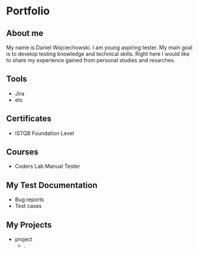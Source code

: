 # Portfolio

## About me

My name is Daniel Wojciechowski. I am young aspiring tester. My main goal is to develop testing knowledge and technical skills. Right here I would like to share my experience gained from personal studies and resarches.

## Tools 

* Jira
* etc 

## Certificates

* ISTQB Foundation Level

## Courses

* Coders Lab Manual Tester

## My Test Documentation

* Bug reports
* Test cases

## My Projects

* project
  * .
